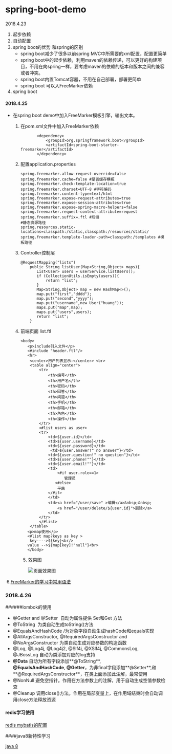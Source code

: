 # spring-boot-demo
2018.4.23


1. 起步依赖
2. 自动配置
3. spring boot的优势 和spring的区别
   - spring boot减少了很多以前spring MVC中所需要的xml配置，配置更简单
   - spring boot中的起步依赖，利用maven的依赖传递，可以更好的构建项目，不用在向spring一样，要考虑maven的依赖的版本和版本之间的兼容或者冲突。
   - spring boot内置Tomcat容器，不用在自己部署，部署更简单
   - spring boot 可以入FreeMarker依赖
4. spring boot 


#### 2018.4.25

* 在spring boot demo中加入FreeMarker模板引擎，输出文本。

  1. 在pom.xml文件中加入FreeMarker依赖

     ```
            <dependency>
     			<groupId>org.springframework.boot</groupId>
     			<artifactId>spring-boot-starter-freemarker</artifactId>
     		</dependency>
     ```

  2. 配置application.properties

     ```
     spring.freemarker.allow-request-override=false
     spring.freemarker.cache=false #是否缓存模板
     spring.freemarker.check-template-location=true
     spring.freemarker.charset=UTF-8 #字符编码
     spring.freemarker.content-type=text/html
     spring.freemarker.expose-request-attributes=true
     spring.freemarker.expose-session-attributes=true
     spring.freemarker.expose-spring-macro-helpers=false
     spring.freemarker.request-context-attribute=request
     spring.freemarker.suffix=.ftl #后缀
     #静态资源路径
     spring.resources.static-locations=classpath:/static,classpath:/resources/static/
     spring.freemarker.template-loader-path=classpath:/templates #模板路径
     ```

  3. Controller控制层

     ```
     @RequestMapping("lists")
         public String listUser(Map<String,Object> maps){
            List<User> users = userService.listUsers();
            if (CollectionUtils.isEmpty(users)){
                return "list";
            }
            Map<String,Object> map = new HashMap<>();
            map.put("first","dddd");
            map.put("second","yyyy");
            map.put("username",new User("huang"));
            maps.put("map",map);
            maps.put("users",users);
            return "list";
         }
     ```

  4. 前端页面 list.ftl

     ```
     <body>
        <p>include引入文件</p>
        <#include "header.ftl"/>
        <hr>
         <center>用户列表显示:</center> <br>
         <table align="center">
             <tr>
                 <th>编号</th>
                 <th>用户名</th>
                 <th>密码</th>
                 <th>回答</th>
                 <th>问题</th>
                 <th>手机</th>
                 <th>邮箱</th>
                 <th>角色</th>
                 <th>操作</th>
             </tr>
             <#list users as user>
             <tr>
                 <td>${user.id}</td>
                 <td>${user.username}</td>
                 <td>${user.password}</td>
                  <td>${user.answer!" no answer"}</td>
                 <td>${user.question!" no question"}</td>
                 <td>${user.phone!""}</td>
                 <td>${user.email!""}</td>
                 <td>
                     <#if user.role==1>
                        管理员
                    <#else>
                     平民
                 </#if>
                 </td>
                 <td><a href="/user/save" >编辑</a>&nbsp;&nbsp;
                     <a href="/user/delete/${user.id}">删除</a>
                 </td>
             </tr>
             </#list>
         </table>
        <p>map使用</p>
        <#list map?keys as key >
         key---->${key}<br/>
        value -->${map[key]!"null"}<br>
        </body>
     ```

     5. 效果图

        ![页面效果图](http://img.studyhuang.cn/freemarker.jpg)

​    6.[FreeMarker的学习中常用语法](http://studyhuang.cn/2018/04/25/1/#more)

### 2018.4.26

######lombok的使用  

* @Getter and @Setter  自动为属性提供 Set和Get 方法
* @ToString  为类自动生成toString()方法
* @EqualsAndHashCode /为对象字段自动生成hashCode和equals实现
* @AllArgsConstructor, @RequiredArgsConstructor and @NoArgsConstructor 为类自动生成对应参数的构造函数
* @Log, @Log4j, @Log4j2, @Slf4j, @XSlf4j, @CommonsLog, @JBossLog 自动为类添加对应的log支持
* **@Data** 自动为所有字段添加**@ToString**, **@EqualsAndHashCode**, **@Getter**，为非final字段添加**@Setter**,和**@RequiredArgsConstructor**，在类上面添加此注解，最常使用
* @NonNull 避免空指针。作用在方法参数上的注解，用于自动生成空值参数检查
* @Cleanup 调用close()方法。作用在局部变量上，在作用域结束时会自动调用close方法释放资源

#### redis学习使用
[redis mybatis的配置](http://studyhuang.cn/2018/05/08/1/#more)



 ####java8新特性学习
 
 [java 8](http://studyhuang.cn/2018/05/09/1/#more)